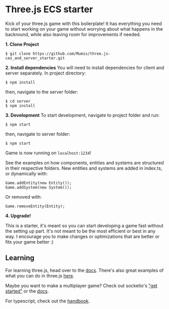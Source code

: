 # Three.js ECS starter

Kick of your three.js game with this boilerplate! It has everything you need to start working on your game without worrying about what happens in the backround, while also leaving room for improvements if needed.

**1. Clone Project**
 
    $ git clone https://github.com/Mumis/three.js-ces_and_server_starter.git
    
**2. Install dependencies**
You will need to install dependencies for client and server separately.
In project directory: 

    $ npm install
then, navigate to the server folder:

    $ cd server
    $ npm install
**3. Development**
To start development, navigate to project folder and run:

    $ npm start
    
  then, navigate to server folder:

    $ npm start

Game is now running on `localhost:1234`!

See the examples on how components, entities and systems are structured in their respective folders. New entities and systems are added in index.ts, or dynamically with:

    Game.addEntity(new Entity());
    Game.addSystem(new System());
    
Or removed with: 

    Game.removeEntity(Entity);
    
**4. Upgrade!**

This is a starter, it's meant so you can start developing a game fast without the setting up part. It's not meant to be the most efficient or best in any way. I encourage you to make changes or optimizations that are better or fits your game better :)

## Learning
For learning three.js, head over to the [docs](https://threejs.org/docs/). There's also great examples of what you can do in three.js [here](https://threejs.org/examples).

Maybe you want to make a multiplayer game? Check out socketio's ["get started"](https://socket.io/get-started/chat/) or the [docs](https://socket.io/docs/).

For typescript, check out the [handbook](https://www.typescriptlang.org/docs/).
